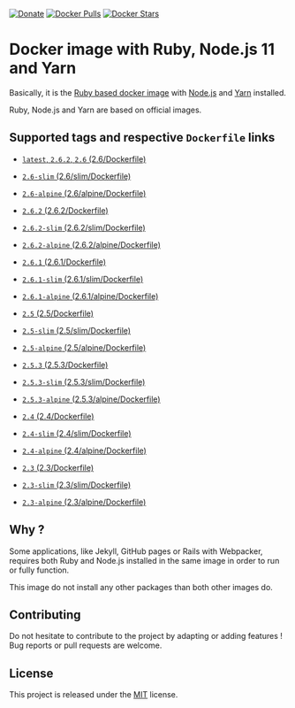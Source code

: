 [![Donate](https://img.shields.io/badge/Donate-PayPal-green.svg)](https://www.paypal.me/guillaumebriday)
[![Docker Pulls](https://img.shields.io/docker/pulls/guillaumebriday/ruby-node.svg)](https://hub.docker.com/r/guillaumebriday/ruby-node/)
[![Docker Stars](https://img.shields.io/docker/stars/guillaumebriday/ruby-node.svg)](https://hub.docker.com/r/guillaumebriday/ruby-node/)

# Docker image with Ruby, Node.js 11 and Yarn

Basically, it is the [Ruby based docker image](https://hub.docker.com/_/ruby) with [Node.js](https://nodejs.org/en/) and [Yarn](https://yarnpkg.com/en/) installed.

Ruby, Node.js and Yarn are based on official images.

## Supported tags and respective `Dockerfile` links

- [`latest`, `2.6.2`, `2.6` (2.6/Dockerfile)](https://github.com/guillaumebriday/docker-ruby-node/blob/master/2.6/Dockerfile)
- [`2.6-slim` (2.6/slim/Dockerfile)](https://github.com/guillaumebriday/docker-ruby-node/blob/master/2.6/slim/Dockerfile)
- [`2.6-alpine` (2.6/alpine/Dockerfile)](https://github.com/guillaumebriday/docker-ruby-node/blob/master/2.6/alpine/Dockerfile)

- [`2.6.2` (2.6.2/Dockerfile)](https://github.com/guillaumebriday/docker-ruby-node/blob/master/2.6.2/Dockerfile)
- [`2.6.2-slim` (2.6.2/slim/Dockerfile)](https://github.com/guillaumebriday/docker-ruby-node/blob/master/2.6.2/slim/Dockerfile)
- [`2.6.2-alpine` (2.6.2/alpine/Dockerfile)](https://github.com/guillaumebriday/docker-ruby-node/blob/master/2.6.2/alpine/Dockerfile)

- [`2.6.1` (2.6.1/Dockerfile)](https://github.com/guillaumebriday/docker-ruby-node/blob/master/2.6.1/Dockerfile)
- [`2.6.1-slim` (2.6.1/slim/Dockerfile)](https://github.com/guillaumebriday/docker-ruby-node/blob/master/2.6.1/slim/Dockerfile)
- [`2.6.1-alpine` (2.6.1/alpine/Dockerfile)](https://github.com/guillaumebriday/docker-ruby-node/blob/master/2.6.1/alpine/Dockerfile)

- [`2.5` (2.5/Dockerfile)](https://github.com/guillaumebriday/docker-ruby-node/blob/master/2.5/Dockerfile)
- [`2.5-slim` (2.5/slim/Dockerfile)](https://github.com/guillaumebriday/docker-ruby-node/blob/master/2.5/slim/Dockerfile)
- [`2.5-alpine` (2.5/alpine/Dockerfile)](https://github.com/guillaumebriday/docker-ruby-node/blob/master/2.5/alpine/Dockerfile)

- [`2.5.3` (2.5.3/Dockerfile)](https://github.com/guillaumebriday/docker-ruby-node/blob/master/2.5.3/Dockerfile)
- [`2.5.3-slim` (2.5.3/slim/Dockerfile)](https://github.com/guillaumebriday/docker-ruby-node/blob/master/2.5.3/slim/Dockerfile)
- [`2.5.3-alpine` (2.5.3/alpine/Dockerfile)](https://github.com/guillaumebriday/docker-ruby-node/blob/master/2.5.3/alpine/Dockerfile)

- [`2.4` (2.4/Dockerfile)](https://github.com/guillaumebriday/docker-ruby-node/blob/master/2.4/Dockerfile)
- [`2.4-slim` (2.4/slim/Dockerfile)](https://github.com/guillaumebriday/docker-ruby-node/blob/master/2.4/slim/Dockerfile)
- [`2.4-alpine` (2.4/alpine/Dockerfile)](https://github.com/guillaumebriday/docker-ruby-node/blob/master/2.4/alpine/Dockerfile)

- [`2.3` (2.3/Dockerfile)](https://github.com/guillaumebriday/docker-ruby-node/blob/master/2.3/Dockerfile)
- [`2.3-slim` (2.3/slim/Dockerfile)](https://github.com/guillaumebriday/docker-ruby-node/blob/master/2.3/slim/Dockerfile)
- [`2.3-alpine` (2.3/alpine/Dockerfile)](https://github.com/guillaumebriday/docker-ruby-node/blob/master/2.3/alpine/Dockerfile)

## Why ?

Some applications, like Jekyll, GitHub pages or Rails with Webpacker, requires both Ruby and Node.js installed in the same image in order to run or fully function.

This image do not install any other packages than both other images do.

## Contributing

Do not hesitate to contribute to the project by adapting or adding features ! Bug reports or pull requests are welcome.

## License

This project is released under the [MIT](http://opensource.org/licenses/MIT) license.
